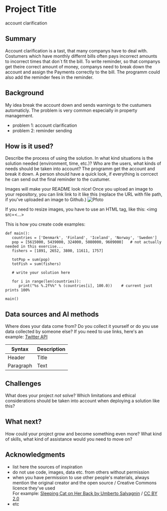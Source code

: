 <!-- This is the markdown template for the final project of the Building AI course, 
created by Reaktor Innovations and University of Helsinki. 
Copy the template, paste it to your GitHub README and edit! -->

# Project Title

account clarification

## Summary

Account clarification is a tast, that many companys have to deal with. Costumers which have monthly differnt bills often pays incorrect amounts to incorrect times that don´t fit the bill. To write reminder, so that companys get theire correct amount of money, companys need to break down the account and assign the Payments correctly to the bill. The programm could also add the reminder fees in the reminder.

## Background

My idea break the account down and sends warnings to the custumers automaticly. The problem is very common especially in property management. 

* problem 1: account clarification
* problem 2: reminder sending



## How is it used?

Describe the process of using the solution. In what kind situations is the solution needed (environment, time, etc.)? Who are the users, what kinds of needs should be taken into account?
The programm get the account and break it down. A person should have a quick look, if everything is corrcect he can send out the final reminder to the custumer.

Images will make your README look nice!
Once you upload an image to your repository, you can link link to it like this (replace the URL with file path, if you've uploaded an image to Github.)
![Pfoto](...)

If you need to resize images, you have to use an HTML tag, like this:
<img src=<...>

This is how you create code examples:
```
def main():
   countries = ['Denmark', 'Finland', 'Iceland', 'Norway', 'Sweden']
   pop = [5615000, 5439000, 324000, 5080000, 9609000]   # not actually needed in this exercise...
   fishers = [1891, 2652, 3800, 11611, 1757]

   totPop = sum(pop)
   totFish = sum(fishers)

   # write your solution here

   for i in range(len(countries)):
      print("%s %.2f%%" % (countries[i], 100.0))    # current just prints 100%

main()
```


## Data sources and AI methods
Where does your data come from? Do you collect it yourself or do you use data collected by someone else?
If you need to use links, here's an example:
[Twitter API](https://developer.twitter.com/en/docs)

| Syntax      | Description |
| ----------- | ----------- |
| Header      | Title       |
| Paragraph   | Text        |

## Challenges

What does your project _not_ solve? Which limitations and ethical considerations should be taken into account when deploying a solution like this?

## What next?

How could your project grow and become something even more? What kind of skills, what kind of assistance would you  need to move on? 


## Acknowledgments

* list here the sources of inspiration 
* do not use code, images, data etc. from others without permission
* when you have permission to use other people's materials, always mention the original creator and the open source / Creative Commons licence they've used
  <br>For example: [Sleeping Cat on Her Back by Umberto Salvagnin](https://commons.wikimedia.org/wiki/File:Sleeping_cat_on_her_back.jpg#filelinks) / [CC BY 2.0](https://creativecommons.org/licenses/by/2.0)
* etc
